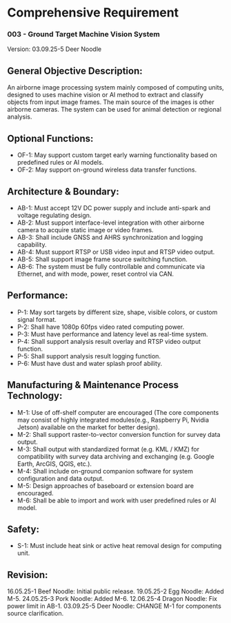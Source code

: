 # Comprehensive Requirement
### 003 - Ground Target Machine Vision System
Version: 03.09.25-5 Deer Noodle

## General Objective Description:
An airborne image processing system mainly composed of computing units, designed to uses machine vision or AI method to extract and classify objects from input image frames. The main source of the images is other airborne cameras. The system can be used for animal detection or regional analysis.

## Optional Functions:
- OF-1: May support custom target early warning functionality based on predefined rules or AI models.
- OF-2: May support on-ground wireless data transfer functions.

## Architecture & Boundary:
- AB-1: Must accept 12V DC power supply and include anti-spark and voltage regulating design.
- AB-2: Must support interface-level integration with other airborne camera to acquire static image or video frames.
- AB-3: Shall include GNSS and AHRS synchronization and logging capability.
- AB-4: Must support RTSP or USB video input and RTSP video output.
- AB-5: Shall support image frame source switching function.
- AB-6: The system must be fully controllable and communicate via Ethernet, and with mode, power, reset control via CAN.

## Performance:
- P-1: May sort targets by different size, shape, visible colors, or custom signal format.
- P-2: Shall have 1080p 60fps video rated computing power.
- P-3: Must have performance and latency level as real-time system.
- P-4: Shall support analysis result overlay and RTSP video output function.
- P-5: Shall support analysis result logging function.
- P-6: Must have dust and water splash proof ability.

## Manufacturing & Maintenance Process Technology:
- M-1: Use of off-shelf computer are encouraged (The core components may consist of highly integrated modules(e.g., Raspberry Pi, Nvidia Jetson) available on the market for better design).
- M-2: Shall support raster-to-vector conversion function for survey data output.
- M-3: Shall output with standardized format (e.g. KML / KMZ) for compatibility with survey data archiving and exchanging (e.g. Google Earth, ArcGIS, QGIS, etc.).
- M-4: Shall include on-ground companion software for system configuration and data output.
- M-5: Design approaches of baseboard or extension board are encouraged.
- M-6: Shall be able to import and work with user predefined rules or AI model.

## Safety:
- S-1: Must include heat sink or active heat removal design for computing unit.

## Revision:
16.05.25-1 Beef Noodle: Initial public release.
19.05.25-2 Egg Noodle: Added M-5.
24.05.25-3 Pork Noodle: Added M-6.
12.06.25-4 Dragon Noodle: Fix power limit in AB-1.
03.09.25-5 Deer Noodle: CHANGE M-1 for components source clarification.
